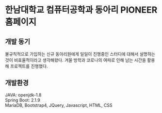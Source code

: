 # 한남대학교 컴퓨터공학과 동아리 PIONEER 홈페이지
## 개발 동기
불규칙적으로 가입하는 신규 동아리원에게 일일이 진행중인 스터디에 대해서 설명하는 것이 비효율적이라고 생각해왔다. 겨울 방학과 코로나의 여파로 인해 남는 시간을 활용해 프로젝트를 진행했다.
## 개발환경
JAVA: openjdk-1.8   
Spring Boot: 2.1.9    
MariaDB, Bootstrap4, JQuery, Javascript, HTML, CSS
